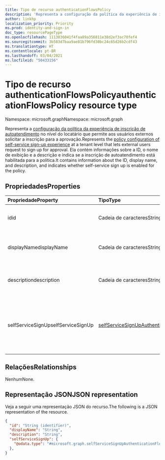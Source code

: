 ```yaml
---
title: Tipo de recurso authenticationFlowsPolicy
description: 'Representa a configuração da política da experiência de inscrição de autoatendimento no nível do locatário que permite aos usuários externos solicitar a inscrição para a aprovação. '
author: linkhp
localization_priority: Priority
ms.prod: identity-and-sign-in
doc_type: resourcePageType
ms.openlocfilehash: 1113836041f4faa89a356811e38d2ef3ac70fef4
ms.sourcegitcommit: 3b583d7baa9ae81b796fd30bc24c65d26b2cdf43
ms.translationtype: HT
ms.contentlocale: pt-BR
ms.lasthandoff: 03/04/2021
ms.locfileid: "50433156"
---
```

# <a name="authenticationflowspolicy-resource-type"></a><span data-ttu-id="3eb4a-103">Tipo de recurso authenticationFlowsPolicy</span><span class="sxs-lookup"><span data-stu-id="3eb4a-103">authenticationFlowsPolicy resource type</span></span>


<span data-ttu-id="3eb4a-104">Namespace: microsoft.graph</span><span class="sxs-lookup"><span data-stu-id="3eb4a-104">Namespace: microsoft.graph</span></span>

<span data-ttu-id="3eb4a-105">Representa a [configuração da política da experiência de inscrição de autoatendimento](../resources/selfservicesignupauthenticationflowconfiguration.md) no nível do locatário que permite aos usuários externos solicitar a inscrição para a aprovação.</span><span class="sxs-lookup"><span data-stu-id="3eb4a-105">Represents the [policy configuration of self-service sign-up experience](../resources/selfservicesignupauthenticationflowconfiguration.md) at a tenant level that lets external users request to sign up for approval.</span></span> <span data-ttu-id="3eb4a-106">Ela contém informações sobre a ID, o nome de exibição e a descrição e indica se a inscrição de autoatendimento está habilitada para a política.</span><span class="sxs-lookup"><span data-stu-id="3eb4a-106">It contains information about the ID, display name, and description, and indicates whether self-service sign up is enabled for the policy.</span></span>

## <a name="properties"></a><span data-ttu-id="3eb4a-107">Propriedades</span><span class="sxs-lookup"><span data-stu-id="3eb4a-107">Properties</span></span>
|<span data-ttu-id="3eb4a-108">Propriedade</span><span class="sxs-lookup"><span data-stu-id="3eb4a-108">Property</span></span>|<span data-ttu-id="3eb4a-109">Tipo</span><span class="sxs-lookup"><span data-stu-id="3eb4a-109">Type</span></span>|<span data-ttu-id="3eb4a-110">Descrição</span><span class="sxs-lookup"><span data-stu-id="3eb4a-110">Description</span></span>|
|:-------|:---|:----------|
|<span data-ttu-id="3eb4a-111">id</span><span class="sxs-lookup"><span data-stu-id="3eb4a-111">id</span></span>|<span data-ttu-id="3eb4a-112">Cadeia de caracteres</span><span class="sxs-lookup"><span data-stu-id="3eb4a-112">String</span></span>| <span data-ttu-id="3eb4a-113">Propriedade herdada.</span><span class="sxs-lookup"><span data-stu-id="3eb4a-113">Inherited property.</span></span> <span data-ttu-id="3eb4a-114">A ID da política de fluxos de autenticação.</span><span class="sxs-lookup"><span data-stu-id="3eb4a-114">The ID of the authentication flows policy.</span></span> <span data-ttu-id="3eb4a-115">Opcional.</span><span class="sxs-lookup"><span data-stu-id="3eb4a-115">Optional.</span></span> <span data-ttu-id="3eb4a-116">Somente leitura.</span><span class="sxs-lookup"><span data-stu-id="3eb4a-116">Read-only.</span></span>
|<span data-ttu-id="3eb4a-117">displayName</span><span class="sxs-lookup"><span data-stu-id="3eb4a-117">displayName</span></span>|<span data-ttu-id="3eb4a-118">Cadeia de caracteres</span><span class="sxs-lookup"><span data-stu-id="3eb4a-118">String</span></span>| <span data-ttu-id="3eb4a-119">Propriedade herdada.</span><span class="sxs-lookup"><span data-stu-id="3eb4a-119">Inherited property.</span></span> <span data-ttu-id="3eb4a-120">O nome de política legível.</span><span class="sxs-lookup"><span data-stu-id="3eb4a-120">The human-readable name of the policy.</span></span> <span data-ttu-id="3eb4a-121">Essa propriedade não é uma chave.</span><span class="sxs-lookup"><span data-stu-id="3eb4a-121">This property is not a key.</span></span> <span data-ttu-id="3eb4a-122">Opcional.</span><span class="sxs-lookup"><span data-stu-id="3eb4a-122">Optional.</span></span> <span data-ttu-id="3eb4a-123">Somente leitura.</span><span class="sxs-lookup"><span data-stu-id="3eb4a-123">Read-only.</span></span>|
|<span data-ttu-id="3eb4a-124">description</span><span class="sxs-lookup"><span data-stu-id="3eb4a-124">description</span></span>|<span data-ttu-id="3eb4a-125">Cadeia de caracteres</span><span class="sxs-lookup"><span data-stu-id="3eb4a-125">String</span></span>|<span data-ttu-id="3eb4a-126">Propriedade herdada.</span><span class="sxs-lookup"><span data-stu-id="3eb4a-126">Inherited property.</span></span> <span data-ttu-id="3eb4a-127">Uma descrição da política.</span><span class="sxs-lookup"><span data-stu-id="3eb4a-127">A description of the policy.</span></span> <span data-ttu-id="3eb4a-128">Essa propriedade não é uma chave.</span><span class="sxs-lookup"><span data-stu-id="3eb4a-128">This property is not a key.</span></span> <span data-ttu-id="3eb4a-129">Opcional.</span><span class="sxs-lookup"><span data-stu-id="3eb4a-129">Optional.</span></span> <span data-ttu-id="3eb4a-130">Somente leitura.</span><span class="sxs-lookup"><span data-stu-id="3eb4a-130">Read-only.</span></span>|
|<span data-ttu-id="3eb4a-131">selfServiceSignUp</span><span class="sxs-lookup"><span data-stu-id="3eb4a-131">selfServiceSignUp</span></span>|[<span data-ttu-id="3eb4a-132">selfServiceSignUpAuthenticationFlowConfiguration</span><span class="sxs-lookup"><span data-stu-id="3eb4a-132">selfServiceSignUpAuthenticationFlowConfiguration</span></span>](../resources/selfservicesignupauthenticationflowconfiguration.md) |<span data-ttu-id="3eb4a-133">Contém configurações [selfServiceSignUpAuthenticationFlowConfiguration](../resources/selfservicesignupauthenticationflowconfiguration.md) que comunicam se a inscrição de autoatendimento está habilitada ou desabilitada.</span><span class="sxs-lookup"><span data-stu-id="3eb4a-133">Contains [selfServiceSignUpAuthenticationFlowConfiguration](../resources/selfservicesignupauthenticationflowconfiguration.md) settings that convey whether self-service sign-up is enabled or disabled.</span></span> <span data-ttu-id="3eb4a-134">Essa propriedade não é uma chave.</span><span class="sxs-lookup"><span data-stu-id="3eb4a-134">This property is not a key.</span></span> <span data-ttu-id="3eb4a-135">Opcional.</span><span class="sxs-lookup"><span data-stu-id="3eb4a-135">Optional.</span></span> <span data-ttu-id="3eb4a-136">Somente leitura.</span><span class="sxs-lookup"><span data-stu-id="3eb4a-136">Read-only.</span></span> |

## <a name="relationships"></a><span data-ttu-id="3eb4a-137">Relações</span><span class="sxs-lookup"><span data-stu-id="3eb4a-137">Relationships</span></span>
<span data-ttu-id="3eb4a-138">Nenhum</span><span class="sxs-lookup"><span data-stu-id="3eb4a-138">None.</span></span>

## <a name="json-representation"></a><span data-ttu-id="3eb4a-139">Representação JSON</span><span class="sxs-lookup"><span data-stu-id="3eb4a-139">JSON representation</span></span>
<span data-ttu-id="3eb4a-140">Veja a seguir uma representação JSON do recurso.</span><span class="sxs-lookup"><span data-stu-id="3eb4a-140">The following is a JSON representation of the resource.</span></span>
<!-- {
  "blockType": "resource",
  "keyProperty": "id",
  "@odata.type": "microsoft.graph.authenticationFlowsPolicy",
  "openType": false
}
-->

``` json
{
  "id": "String (identifier)",
  "displayName": "String",
  "description": "String",
  "selfServiceSignUp": {
    "@odata.type": "#microsoft.graph.selfServiceSignUpAuthenticationFlowConfiguration"
  },
}
```


